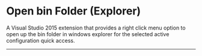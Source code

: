 # Open bin Folder (Explorer)
A Visual Studio 2015 extension that provides a right click menu 
option to open up the bin folder in windows explorer for the selected 
active configuration quick access.

---